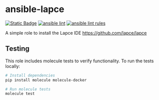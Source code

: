 # ansible-lapce
[![Static Badge](https://img.shields.io/badge/Ansible_galaxy-Download-blue)](https://galaxy.ansible.com/ui/standalone/roles/compscidr/lapce/)
[![ansible lint](https://github.com/compscidr/ansible-lapce/actions/workflows/check.yml/badge.svg)](https://github.com/compscidr/ansible-lapce/actions/workflows/check.yml)
[![ansible lint rules](https://img.shields.io/badge/Ansible--lint-rules%20table-blue.svg)](https://ansible.readthedocs.io/projects/lint/rules/)

A simple role to install the Lapce IDE
https://github.com/lapce/lapce

## Testing

This role includes molecule tests to verify functionality. To run the tests locally:

```bash
# Install dependencies
pip install molecule molecule-docker

# Run molecule tests
molecule test
```
